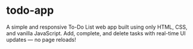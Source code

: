 # todo-app
A simple and responsive To-Do List web app built using only HTML, CSS, and vanilla JavaScript. Add, complete, and delete tasks with real-time UI updates — no page reloads!
